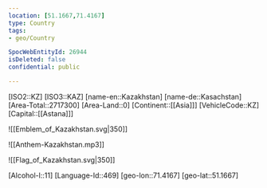 ```yaml
---
location: [51.1667,71.4167]
type: Country
tags:
- geo/Country

SpocWebEntityId: 26944
isDeleted: false
confidential: public

---
```

[ISO2::KZ]
[ISO3::KAZ]
[name-en::Kazakhstan]
[name-de::Kasachstan]
[Area-Total::2717300]
[Area-Land::0]
[Continent::[[Asia]]]
[VehicleCode::KZ]
[Capital::[[Astana]]]

![[Emblem_of_Kazakhstan.svg|350]]

![[Anthem-Kazakhstan.mp3]]

![[Flag_of_Kazakhstan.svg|350]]

[Alcohol-l::11]
[Language-Id::469]
[geo-lon::71.4167]
[geo-lat::51.1667]

